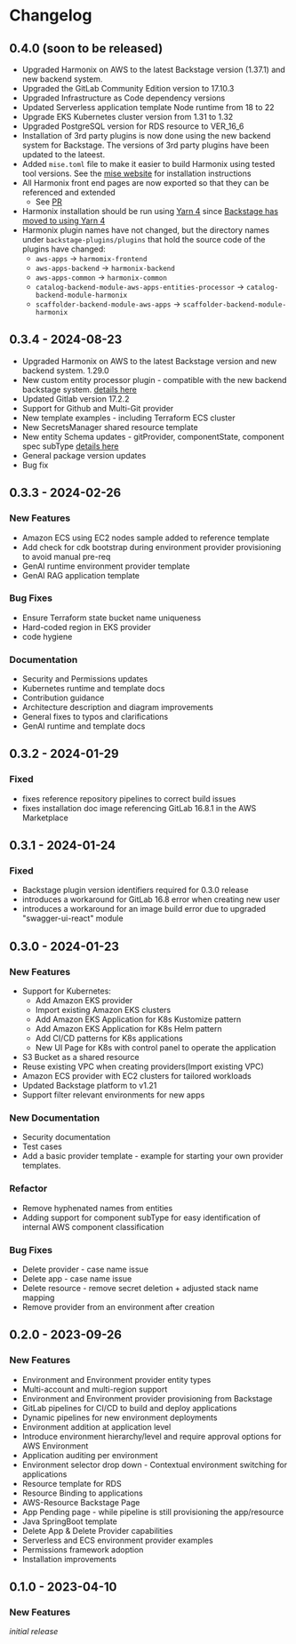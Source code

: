 # Changelog

## 0.4.0 (soon to be released)
* Upgraded Harmonix on AWS to the latest Backstage version (1.37.1) and new backend system.
* Upgraded the GitLab Community Edition version to 17.10.3
* Upgraded Infrastructure as Code dependency versions
* Updated Serverless application template Node runtime from 18 to 22
* Upgrade EKS Kubernetes cluster version from 1.31 to 1.32
* Upgraded PostgreSQL version for RDS resource to VER_16_6
* Installation of 3rd party plugins is now done using the new backend system for Backstage. The versions of 3rd party plugins have been updated to the lateest.
* Added `mise.toml` file to make it easier to build Harmonix using tested tool versions. See the [mise website](https://mise.jdx.dev/getting-started.html) for installation instructions
* All Harmonix front end pages are now exported so that they can be referenced and extended
  * See [PR](https://github.com/awslabs/harmonix/pull/146)
* Harmonix installation should be run using [Yarn 4](https://yarnpkg.com/) since [ Backstage has moved to using Yarn 4](https://backstage.io/docs/tutorials/yarn-migration/)
* Harmonix plugin names have not changed, but the directory names under `backstage-plugins/plugins` that hold the source code of the plugins have changed:
  *  `aws-apps` -> `harmomix-frontend`
  *  `aws-apps-backend` -> `harmonix-backend`
  *  `aws-apps-common` -> `harmonix-common`
  *  `catalog-backend-module-aws-apps-entities-processor` -> `catalog-backend-module-harmonix`
  *  `scaffolder-backend-module-aws-apps` -> `scaffolder-backend-module-harmonix`

## 0.3.4 - 2024-08-23
* Upgraded Harmonix on AWS to the latest Backstage version and new backend system. 1.29.0
* New custom entity processor plugin - compatible with the new backend backstage system. <a href="docs/techdocs/plugins"> details here </a>
* Updated Gitlab version 17.2.2
* Support for Github and Multi-Git provider
* New template examples - including Terraform ECS cluster 
* New SecretsManager shared resource template
* New entity Schema updates - gitProvider, componentState, component spec subType  <a href="docs/techdocs/plugins"> details here </a>
* General package version updates
* Bug fix

## 0.3.3 - 2024-02-26

### New Features
* Amazon ECS using EC2 nodes sample added to reference template
* Add check for cdk bootstrap during environment provider provisioning to avoid manual pre-req
* GenAI runtime environment provider template
* GenAI RAG application template

### Bug Fixes
* Ensure Terraform state bucket name uniqueness
* Hard-coded region in EKS provider
* code hygiene

### Documentation
  * Security and Permissions updates
  * Kubernetes runtime and template docs
  * Contribution guidance
  * Architecture description and diagram improvements
  * General fixes to typos and clarifications
  * GenAI runtime and template docs

## 0.3.2 - 2024-01-29

### Fixed

* fixes reference repository pipelines to correct build issues
* fixes installation doc image referencing GitLab 16.8.1 in the AWS Marketplace

## 0.3.1 - 2024-01-24

### Fixed

* Backstage plugin version identifiers required for 0.3.0 release
* introduces a workaround for GitLab 16.8 error when creating new user
* introduces a workaround for an image build error due to upgraded "swagger-ui-react" module

## 0.3.0 - 2024-01-23

### New Features
* Support for Kubernetes: 
  * Add Amazon EKS provider
  * Import existing Amazon EKS clusters
  * Add Amazon EKS Application for K8s Kustomize pattern
  * Add Amazon EKS Application for K8s Helm pattern
  * Add CI/CD patterns for K8s applications
  * New UI Page for K8s with control panel to operate the application
* S3 Bucket as a shared resource
* Reuse existing VPC when creating providers(Import existing VPC)
* Amazon ECS provider with EC2 clusters for tailored workloads
* Updated Backstage platform to v1.21
* Support filter relevant environments for new apps

### New Documentation
* Security documentation
* Test cases
* Add a basic provider template - example for starting your own provider templates.
  
### Refactor
* Remove hyphenated names from entities
* Adding support for component subType for easy identification of internal AWS component classification

### Bug Fixes
* Delete provider - case name issue
* Delete app - case name issue
* Delete resource - remove secret deletion + adjusted stack name mapping
* Remove provider from an environment after creation


## 0.2.0 - 2023-09-26

### New Features

*  Environment and Environment provider entity types
*  Multi-account and multi-region support
*  Environment and Environment provider provisioning from Backstage
*  GitLab pipelines for CI/CD to build and deploy applications
*  Dynamic pipelines for new environment deployments
*  Environment addition at application level
*  Introduce environment hierarchy/level and require approval options for AWS Environment
*  Application auditing per environment
*  Environment selector drop down - Contextual environment switching for applications
*  Resource template for RDS
*  Resource Binding to applications
*  AWS-Resource Backstage Page
*  App Pending page - while pipeline is still provisioning the app/resource 
*  Java SpringBoot template
*  Delete App & Delete Provider capabilities
*  Serverless and ECS environment provider examples
*  Permissions framework adoption
*  Installation improvements

## 0.1.0 - 2023-04-10

### New Features

_initial release_

